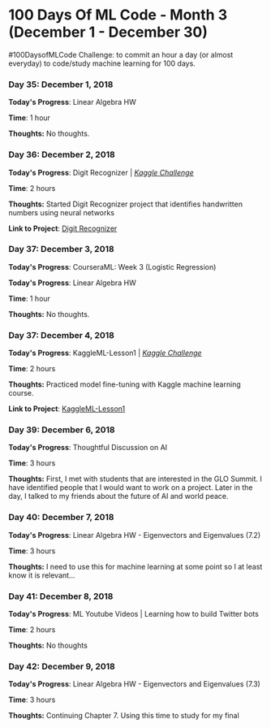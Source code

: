 # 100 Days Of ML Code - Month 3 (December 1 - December 30)
 #100DaysofMLCode Challenge: to commit an hour a day (or almost everyday) to code/study machine learning for 100 days.

### Day 35: December 1, 2018

**Today's Progress**: Linear Algebra HW

**Time**: 1 hour

**Thoughts:** No thoughts.


### Day 36: December 2, 2018

**Today's Progress**: Digit Recognizer | [*Kaggle Challenge*](https://www.kaggle.com/c/digit-recognizer)

**Time**: 2 hours

**Thoughts:** Started Digit Recognizer project that identifies handwritten numbers using neural networks

**Link to Project**: [Digit Recognizer](https://github.com/carlymichele/Digit-Recognizer)


### Day 37: December 3, 2018

**Today's Progress**: CourseraML: Week 3 (Logistic Regression)

**Today's Progress**: Linear Algebra HW

**Time**: 1 hour

**Thoughts:** No thoughts.


### Day 37: December 4, 2018

**Today's Progress**: KaggleML-Lesson1 | [*Kaggle Challenge*](https://www.kaggle.com/dansbecker/underfitting-and-overfitting)

**Time**: 2 hours

**Thoughts:** Practiced model fine-tuning with Kaggle machine learning course.

**Link to Project**: [KaggleML-Lesson1](https://github.com/carlymichele/KaggleML-Lesson1)


### Day 39: December 6, 2018

**Today's Progress**: Thoughtful Discussion on AI

**Time**: 3 hours

**Thoughts:** First, I met with students that are interested in the GLO Summit. I have identified people that I would want to work on a project. Later in the day, I talked to my friends about the future of AI and world peace.


### Day 40: December 7, 2018

**Today's Progress**: Linear Algebra HW - Eigenvectors and Eigenvalues (7.2)

**Time**: 3 hours

**Thoughts:** I need to use this for machine learning at some point so I at least know it is relevant...


### Day 41: December 8, 2018

**Today's Progress**: ML Youtube Videos | Learning how to build Twitter bots

**Time**: 2 hours

**Thoughts:** No thoughts


### Day 42: December 9, 2018

**Today's Progress**: Linear Algebra HW - Eigenvectors and Eigenvalues (7.3)

**Time**: 3 hours

**Thoughts:** Continuing Chapter 7. Using this time to study for my final
